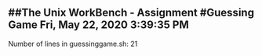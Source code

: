 ##The Unix WorkBench - Assignment
#Guessing Game
Fri, May 22, 2020  3:39:35 PM
---------------------------------------------------
Number of lines in guessinggame.sh: 
21
